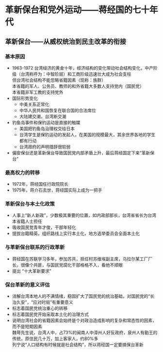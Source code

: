# 革新保台和党外运动——蒋经国的七十年代
## 革新保台——从威权统治到民主改革的衔接
### 基本原因
* 1963-1972 台湾经济的黄金十年，经济结构的变化带动社会结构变化，中产阶级（台湾称呼为：中智阶层）和工商阶级迅速壮大成为社会支柱  
    但台湾社会结构不能忽略省籍因素（现称：族群）  
    本省籍的军人、公务员、教师的和外省籍大多数人支持党内（国民党）  
    本省籍非军工教的支持党外
* 国际形势变化  
    * 中美关系正常化  
    * 中华人民共和国恢复在联合国的合法席位
    * 大陆建交潮，台湾断交潮
* 钓鱼岛事件和保钓运动是直接的触媒
    * 美国把钓鱼岛治理权交给日本  
    * 台湾学生是保钓运动的发起人，在美国的规模最大，其余世界各地的学生都有行动
    * 台湾政府的声明措辞很软弱
* 偏安保台还是革新保台导致国民党内部矛盾上升，最后蒋经国定下来“革新保台”

### 最高权力的转移
* 1972年，蒋经国任行政院院长
* 1975年，蒋介石去世，蒋经国实际上成为一把手

### 革新保台与本土化政策
* 人事上“新人新政”，少数极其重要的位置，如内政部部长，台湾省省长为台湾本省籍人士担任  
* 吸收国民党青年才俊，干部年轻化
* 提拔台籍精英，组织路线上实行本土化，地方选举委员会全面本土化

### 与革新保台联系的行政革新
* 蒋经国在苏联学习多年，参加苏共，担任村苏维埃副主席，乌拉尔某工厂厂长，很像个共匪，与国民党腐化干部格格不入，看他不顺眼
* 提出 “十大革新要求”

### 保台革新的意义评估
* 消解台湾本地人的不满情绪，稳固扩大了国民党的统治基础，对国民党的“长治久安”，“应对时局”有重要意义
* 标志着国民党统治重心的转移
* 标志着国民党开始采取本土化的治理方式
* 说明台湾社会的省籍因素会始终是个对政治造成影响的复杂和常态性的因素，而不是短期因素  
    魏萼先生说，台湾人中，占73%的闽南人中漳州人好反政府，泉州人有勤王的传统，原住民几十万，加上客家人，约80%多  
    列宁说“人口结构有时候就是社会结构”，所以蒋经国一定要搞保台革新









